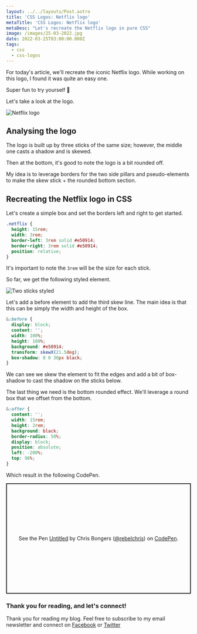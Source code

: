 ```yaml
---
layout: ../../layouts/Post.astro
title: 'CSS Logos: Netflix logo'
metaTitle: 'CSS Logos: Netflix logo'
metaDesc: "Let's recreate the Netflix logo in pure CSS"
image: /images/25-03-2022.jpg
date: 2022-03-25T03:00:00.000Z
tags:
  - css
  - css-logos
---
```


For today's article, we'll recreate the iconic Netflix logo. While working on this logo, I found it was quite an easy one.

Super fun to try yourself 💖

Let's take a look at the logo.

![Netflix logo](https://cdn.hashnode.com/res/hashnode/image/upload/v1647410910018/spTELtuIz.jpeg)

## Analysing the logo

The logo is built up by three sticks of the same size; however, the middle one casts a shadow and is skewed.

Then at the bottom, it's good to note the logo is a bit rounded off.

My idea is to leverage borders for the two side pillars and pseudo-elements to make the skew stick + the rounded bottom section.

## Recreating the Netflix logo in CSS

Let's create a simple box and set the borders left and right to get started.

```css
.netflix {
  height: 15rem;
  width: 3rem;
  border-left: 3rem solid #e50914;
  border-right: 3rem solid #e50914;
  position: relative;
}
```

It's important to note the `3rem` will be the size for each stick.

So far, we get the following styled element.

![Two sticks styled](https://cdn.hashnode.com/res/hashnode/image/upload/v1647411594061/h7EtXSW0u.png)

Let's add a before element to add the third skew line.
The main idea is that this can be simply the width and height of the box.

```css
&:before {
  display: block;
  content: '';
  width: 100%;
  height: 100%;
  background: #e50914;
  transform: skewX(21.5deg);
  box-shadow: 0 0 30px black;
}
```

We can see we skew the element to fit the edges and add a bit of box-shadow to cast the shadow on the sticks below.

The last thing we need is the bottom rounded effect.
We'll leverage a round box that we offset from the bottom.

```css
&:after {
  content: '';
  width: 15rem;
  height: 2rem;
  background: black;
  border-radius: 50%;
  display: block;
  position: absolute;
  left: -200%;
  top: 98%;
}
```

Which result in the following CodePen.

<p class="codepen" data-height="300" data-default-tab="result" data-slug-hash="NWXGWvd" data-user="rebelchris" style="height: 300px; box-sizing: border-box; display: flex; align-items: center; justify-content: center; border: 2px solid; margin: 1em 0; padding: 1em;">
  <span>See the Pen <a href="https://codepen.io/rebelchris/pen/NWXGWvd">
  Untitled</a> by Chris Bongers (<a href="https://codepen.io/rebelchris">@rebelchris</a>)
  on <a href="https://codepen.io">CodePen</a>.</span>
</p>
<script async defer src="https://cpwebassets.codepen.io/assets/embed/ei.js"></script>

### Thank you for reading, and let's connect!

Thank you for reading my blog. Feel free to subscribe to my email newsletter and connect on [Facebook](https://www.facebook.com/DailyDevTipsBlog) or [Twitter](https://twitter.com/DailyDevTips1)
